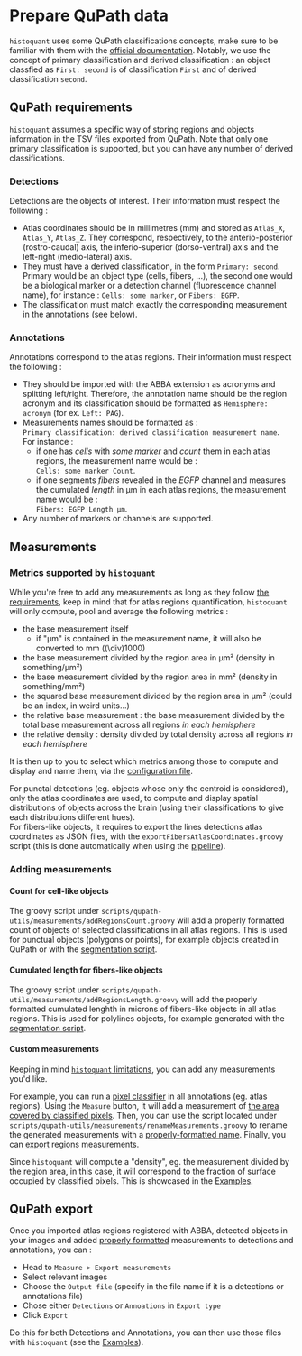 # Prepare QuPath data

`histoquant` uses some QuPath classifications concepts, make sure to be familiar with them with the [official documentation](https://qupath.readthedocs.io/en/stable/docs/concepts/classifications.html#classifications-derived-classifications). Notably, we use the concept of primary classification and derived classification : an object classfied as `First: second` is of classification `First` and of derived classification `second`.

## QuPath requirements
`histoquant` assumes a specific way of storing regions and objects information in the TSV files exported from QuPath. Note that only one primary classification is supported, but you can have any number of derived classifications.

### Detections
Detections are the objects of interest. Their information must respect the following :

+ Atlas coordinates should be in millimetres (mm) and stored as `Atlas_X`, `Atlas_Y`, `Atlas_Z`. They correspond, respectively, to the anterio-posterior (rostro-caudal) axis, the inferio-superior (dorso-ventral) axis and the left-right (medio-lateral) axis.
+ They must have a derived classification, in the form `Primary: second`. Primary would be an object type (cells, fibers, ...), the second one would be a biological marker or a detection channel (fluorescence channel name), for instance : `Cells: some marker`, or `Fibers: EGFP`.
+ The classification must match exactly the corresponding measurement in the annotations (see below).

### Annotations
Annotations correspond to the atlas regions. Their information must respect the following :

+ They should be imported with the ABBA extension as acronyms and splitting left/right. Therefore, the annotation name should be the region acronym and its classification should be formatted as `Hemisphere: acronym` (for ex. `Left: PAG`).
+ Measurements names should be formatted as :  
`Primary classification: derived classification measurement name`.  
For instance :  
    + if one has *cells* with *some marker* and *count* them in each atlas regions, the measurement name would be :  
    `Cells: some marker Count`.
    + if one segments *fibers* revealed in the *EGFP* channel and measures the cumulated *length* in µm in each atlas regions, the measurement name would be :  
`Fibers: EGFP Length µm`.
+ Any number of markers or channels are supported.

## Measurements

### Metrics supported by `histoquant`
While you're free to add any measurements as long as they follow [the requirements](#qupath-requirements), keep in mind that for atlas regions quantification, `histoquant` will only compute, pool and average the following metrics :

- the base measurement itself
    - if "µm" is contained in the measurement name, it will also be converted to mm (\(\div\)1000)
- the base measurement divided by the region area in µm² (density in something/µm²)
- the base measurement divided by the region area in mm² (density in something/mm²)
- the squared base measurement divided by the region area in µm² (could be an index, in weird units...)
- the relative base measurement : the base measurement divided by the total base measurement across all regions *in each hemisphere*
- the relative density : density divided by total density across all regions *in each hemisphere*

It is then up to you to select which metrics among those to compute and display and name them, via the [configuration file](main-configuration-files.md#configtoml).

For punctal detections (eg. objects whose only the centroid is considered), only the atlas coordinates are used, to compute and display spatial distributions of objects across the brain (using their classifications to give each distributions different hues).  
For fibers-like objects, it requires to export the lines detections atlas coordinates as JSON files, with the `exportFibersAtlasCoordinates.groovy` script (this is done automatically when using the [pipeline](guide-pipeline.md)).

### Adding measurements
#### Count for cell-like objects
The groovy script under `scripts/qupath-utils/measurements/addRegionsCount.groovy` will add a properly formatted count of objects of selected classifications in all atlas regions. This is used for punctual objects (polygons or points), for example objects created in QuPath or with the [segmentation script](api-script-segment.md).

#### Cumulated length for fibers-like objects
The groovy script under `scripts/qupath-utils/measurements/addRegionsLength.groovy` will add the properly formatted cumulated lenghth in microns of fibers-like objects in all atlas regions. This is used for polylines objects, for example generated with the [segmentation script](api-script-segment.md).

#### Custom measurements
Keeping in mind [`histoquant` limitations](#metrics-supported-by-histoquant), you can add any measurements you'd like.

For example, you can run a [pixel classifier](https://qupath.readthedocs.io/en/stable/docs/tutorials/pixel_classification.html) in all annotations (eg. atlas regions). Using the `Measure` button, it will add a measurement of [the area covered by classified pixels](https://qupath.readthedocs.io/en/stable/docs/tutorials/measuring_areas.html#generating-results). Then, you can use the script located under `scripts/qupath-utils/measurements/renameMeasurements.groovy` to rename the generated measurements with a [properly-formatted name](#annotations). Finally, you can [export](#qupath-export) regions measurements.

Since `histoquant` will compute a "density", eg. the measurement divided by the region area, in this case, it will correspond to the fraction of surface occupied by classified pixels. This is showcased in the [Examples](demo_notebooks/fibers_coverage.ipynb).

## QuPath export
Once you imported atlas regions registered with ABBA, detected objects in your images and added [properly formatted](#qupath-requirements) measurements to detections and annotations, you can : 

+ Head to `Measure > Export measurements`
+ Select relevant images
+ Choose the `Output file` (specify in the file name if it is a detections or annotations file)
+ Chose either `Detections` or `Annoations` in `Export type`
+ Click `Export`

Do this for both Detections and Annotations, you can then use those files with `histoquant` (see the [Examples](main-using-notebooks.md)).

